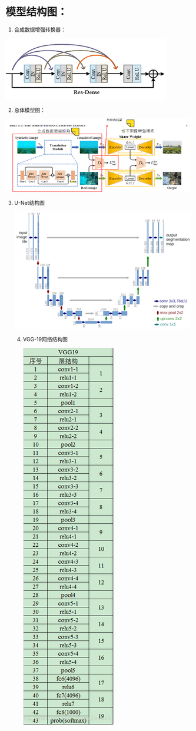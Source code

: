 

# 模型结构图：

1. 合成数据增强转换器：

![image-20220326155851381](resources/img/image-20220326155851381.png)

2. 总体模型图：

![image-20220326161052702](resources/img/image-20220326161052702.png)

3. U-Net结构图

   ![U-Net: Convolutional Networks for Biomedical Image Segmentation](resources/img/u-net-architecture.png)
   
   4. VGG-19网络结构图
   
      ![VGG19结构图](resources/img/SouthEast.png)